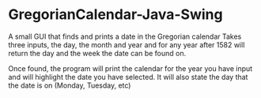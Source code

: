 # GregorianCalendar-Java-Swing
A small GUI that finds and prints a date in the Gregorian calendar
Takes three inputs, the day, the month and year and for any year after 1582 will return the day and the week the date 
can be found on.

Once found, the program will print the calendar for the year you have input and will highlight the date you have selected. It
will also state the day that the date is on (Monday, Tuesday, etc)
